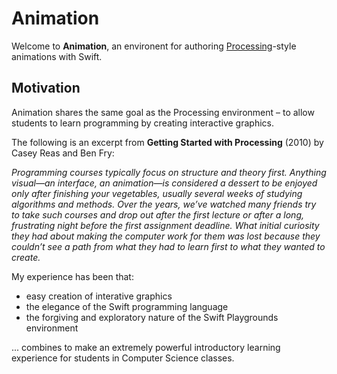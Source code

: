 # Animation

Welcome to **Animation**, an environent for authoring [Processing](https://processing.org)-style animations with Swift.

## Motivation

Animation shares the same goal as the Processing environment – to allow students to learn programming by creating interactive graphics.

The following is an excerpt from **Getting Started with Processing** (2010) by Casey Reas and Ben Fry:

*Programming courses typically focus on structure and theory first. Anything visual—an interface, an animation—is considered a dessert to be enjoyed only after finishing your vegetables, usually several weeks of studying algorithms and methods. Over the years, we’ve watched many friends try to take such courses and drop out after the first lecture or after a long, frustrating night before the first assignment deadline. What initial curiosity they had about making the computer work for them was lost because they couldn’t see a path from what they had to learn first to what they wanted to create.*

My experience has been that:

* easy creation of interative graphics
* the elegance of the Swift programming language
* the forgiving and exploratory nature of the Swift Playgrounds environment

... combines to make an extremely powerful introductory learning experience for students in Computer Science classes.
